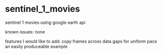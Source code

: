 # sentinel_1_movies
sentinel 1 movies using google earth api

known issues:
none

features I would like to add:
copy frames across data gaps for uniform pace
an easily produceable example
